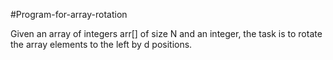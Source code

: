 #Program-for-array-rotation

Given an array of integers arr[] of size N and an integer, the task is to rotate the array elements to the left by d positions.
